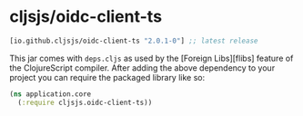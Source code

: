 # cljsjs/oidc-client-ts

```clojure
[io.github.cljsjs/oidc-client-ts "2.0.1-0"] ;; latest release
```

This jar comes with `deps.cljs` as used by the [Foreign Libs][flibs] feature
of the ClojureScript compiler. After adding the above dependency to your project
you can require the packaged library like so:

```clojure
(ns application.core
  (:require cljsjs.oidc-client-ts))
```
